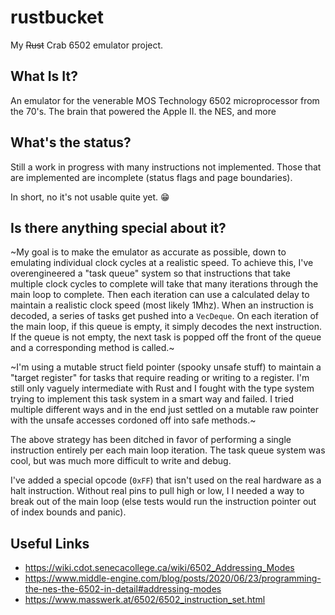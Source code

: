 # rustbucket

My ~~Rust~~ Crab 6502 emulator project.

## What Is It?

An emulator for the venerable MOS Technology 6502 microprocessor from the 70's. The brain that powered the Apple II. the NES, and more

## What's the status?

Still a work in progress with many instructions not implemented. Those that are implemented are incomplete (status flags and page boundaries).

In short, no it's not usable quite yet. :grin:

## Is there anything special about it?

~My goal is to make the emulator as accurate as possible, down to emulating individual clock cycles at a realistic speed. To achieve this,
I've overengineered a "task queue" system so that instructions that take multiple clock cycles to complete will take that many iterations
through the main loop to complete. Then each iteration can use a calculated delay to maintain a realistic clock speed (most likely 1Mhz).
When an instruction is decoded, a series of tasks get pushed into a `VecDeque`. On each iteration of the main loop, if this queue is empty,
it simply decodes the next instruction. If the queue is not empty, the next task is popped off the front of the queue and a corresponding
method is called.~

~I'm using a mutable struct field pointer (spooky unsafe stuff) to maintain a "target register" for tasks that require reading or writing
to a register. I'm still only vaguely intermediate with Rust and I fought with the type system trying to implement this task system in a
smart way and failed. I tried multiple different ways and in the end just settled on a mutable raw pointer with the unsafe accesses cordoned
off into safe methods.~

The above strategy has been ditched in favor of performing a single instruction entirely per each main loop iteration. The task queue system
was cool, but was much more difficult to write and debug.

I've added a special opcode (`0xFF`) that isn't used on the real hardware as a halt instruction. Without real pins to pull high or low, I
I needed a way to break out of the main loop (else tests would run the instruction pointer out of index bounds and panic).

## Useful Links

- https://wiki.cdot.senecacollege.ca/wiki/6502_Addressing_Modes
- https://www.middle-engine.com/blog/posts/2020/06/23/programming-the-nes-the-6502-in-detail#addressing-modes
- https://www.masswerk.at/6502/6502_instruction_set.html
